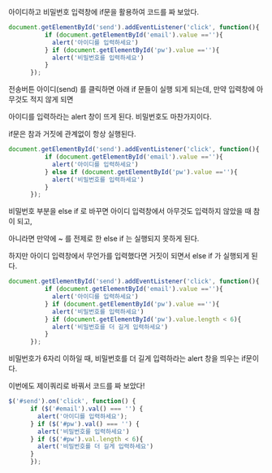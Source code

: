 아이디하고 비밀번호 입력창에 if문을 활용하여 코드를 짜 보았다.

```jsx
document.getElementById('send').addEventListener('click', function(){
          if (document.getElementById('email').value ==''){
            alert('아이디를 입력하세요')
          } if (document.getElementById('pw').value ==''){
            alert('비밀번호를 입력하세요')
          }
      });
```

전송버튼 아이디(send) 를 클릭하면 아래 if 문들이 실행 되게 되는데, 만약 입력창에 아무것도 적지 않게 되면

아이디를 입력하라는 alert 창이 뜨게 된다. 비밀번호도 마찬가지이다.

if문은 참과 거짓에 관계없이 항상 실행된다.

```jsx
document.getElementById('send').addEventListener('click', function(){
          if (document.getElementById('email').value ==''){
            alert('아이디를 입력하세요')
          } else if (document.getElementById('pw').value ==''){
            alert('비밀번호를 입력하세요')
          }
      });
```

비밀번호 부분을 else if 로 바꾸면 아이디 입력창에서 아무것도 입력하지 않았을 때 참이 되고,

아니라면 만약에 ~ 를 전제로 한 else if 는 실행되지 못하게 된다.

하지만 아이디 입력창에서 무언가를 입력했다면 거짓이 되면서 else if 가 실행되게 된다.

```jsx
document.getElementById('send').addEventListener('click', function(){
          if (document.getElementById('email').value ==''){
            alert('아이디를 입력하세요')
          } if (document.getElementById('pw').value ==''){
            alert('비밀번호를 입력하세요')
          } if (document.getElementById('pw').value.length < 6){
            alert('비밀번호를 더 길게 입력하세요')
          }
      });
```

비밀번호가 6자리 이하일 때, 비밀번호를 더 길게 입력하라는 alert 창을 띄우는 if문이다.

이번에도 제이쿼리로 바꿔서 코드를 짜 보았다!

```jsx
$('#send').on('click', function() {
      if ($('#email').val() === '') {
        alert('아이디를 입력하세요');
      } if ($('#pw').val() === '') {
        alert('비밀번호를 입력하세요')
      } if ($('#pw').val.length < 6){
        alert('비밀번호를 더 길게 입력하세요')
      }
      });
```
